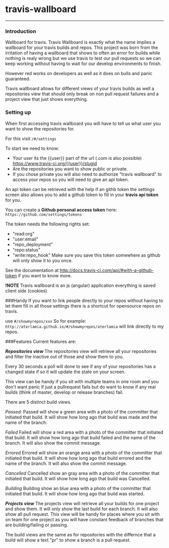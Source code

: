 # travis-wallboard

---------
### Introduction
Wallboard for travis.
Travis Wallboard is exactly what the name implies a wallboard for your travis builds and repos.
This project was born from the irritation of having a wallboard that shows to often an error for builds while nothing is realy wrong but we use travis to test our pull requests so we can keep working without having to wait for our develop environments to finish. 

However red works on developers as well as it does on bulls and panic guaranteed.

Travis wallboard allows for different views of your travis builds as well a repositories view that should only break on non pull request failures and a project view that just shows everything.

### Setting up
When first accessing travis wallboard you will have to tell us what user you want to show the repositories for.

For this visit `/#/settings`

To start we need to know:
* Your user its the {{user}} part of the url (.com is also possible) https://www.travis-ci.org/{{user}}/slugid
* Are the repositories you want to show public or private.
* If you chose private you will also need to authorize "travis wallboard" to access your repos so you will need to give an api token.

An api token can be retrieved with the help if an githb token the settings screen also allows you to add a github token to fill in your **travis api token** for you.

You can create a **Github personal access token** here:
`https://github.com/settings/tokens`

The token needs the following rights set:
*  "read:org"
*  "user:email"
*  "repo_deployment"
*  "repo:status"
*  "write:repo_hook"
Make sure you save this token somewhere as github will only show it to you once.

See the documentation at http://docs.travis-ci.com/api/#with-a-github-token if you want to know more.

**!NOTE** Travis wallboard is an js (angular) application everything is saved client side (cookies)

###Handy
If you want to link people directly to your repos without having to let them fill in all those settings there is a shortcut for opensource repos on travis.

use `#/showmyrepos/xxx` 
So for example:
`http://aterlamia.github.io/#/showmyrepos/aterlamia` 
will link directly to my repos.

###Features
Current features are:

***Repositories view***
The repositories view will retrieve all your repositories and filter the inactive out of those and show them to you.

Every 30 seconds a poll will done to see if any of your repositories has a changed state if so it will update the state on your screen.

This view can be handy if you sit with multiple teams in one room and you don't want panic if just a pullrequest fails but do want to know if any real builds (think of master, develop or release branches) fail.

There are 5 distinct build views.

*Passed:*
Passed will show a green area with a photo of the committer that initiated that build.
It will show how long ago that build was made and the name of the branch.

*Failed*
Failed will show a red area with a photo of the committer that initiated that build.
It will show how long ago that build  failed and the name of the branch. It will also show the commit message.

*Errored*
Errored will show an orange area with a photo of the committer that initiated that build.
It will show how long ago that build errored and the name of the branch. It will also show the commit message.

*Cancelled*
Cancelled show an gray area with a photo of the committer that initiated that build.
It will show how long ago that build was Cancelled.

*Building*
Building show an blue area with a photo of the committer that initiated that build.
It will show how long ago that build was started.

***Projects view***
The projects view will retrieve all your builds for one project and show them. It will only show the last build for each branch. It will also show all pull request. This view will be handy for places where you sit with on team for one project as you will have constant feedback of branches that are building/failing or passing.

The build views are the same as for repositories with the differnce that a build will show a text "pr" to show a branch is a pull request.  
